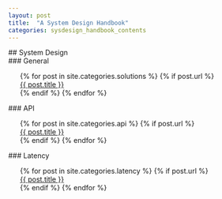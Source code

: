 ```yaml
---
layout: post
title:  "A System Design Handbook"
categories: sysdesign_handbook_contents
---
```


<div markdown="1">## System Design

<div markdown="1">### General
  <div>
    <ul style="list-style-type:none">
      {% for post in site.categories.solutions %}
        {% if post.url %}
          <li><a href="{{ post.url }}">{{ post.title }}</a></li>
        {% endif %}
      {% endfor %}
    </ul>

<div markdown="1">### API
  <ul style="list-style-type:none">
    {% for post in site.categories.api %}
      {% if post.url %}
         <li><a href="{{ post.url }}">{{ post.title }}</a></li>
      {% endif %}
     {% endfor %}
   </ul>

<div markdown="1">### Latency
  <ul style="list-style-type:none">
    {% for post in site.categories.latency %}
      {% if post.url %}
         <li><a href="{{ post.url }}">{{ post.title }}</a></li>
      {% endif %}
     {% endfor %}
   </ul>
</div>
